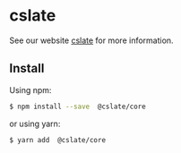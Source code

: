 # cslate

See our website [cslate](http://rojer95.github.io/cslate) for more information.

## Install

Using npm:

```bash
$ npm install --save  @cslate/core
```

or using yarn:

```bash
$ yarn add  @cslate/core
```
